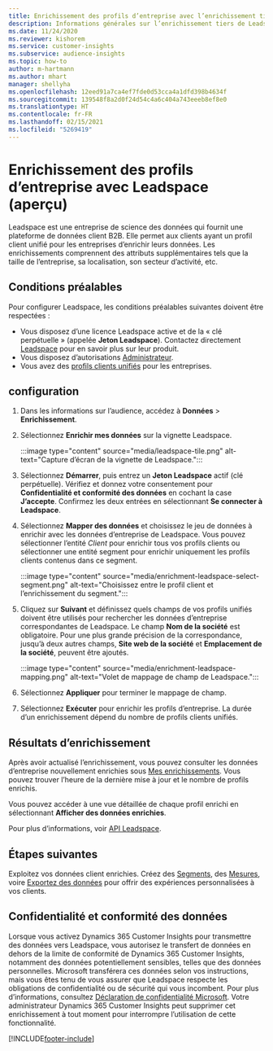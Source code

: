 ```yaml
---
title: Enrichissement des profils d’entreprise avec l’enrichissement tiers de Leadspace
description: Informations générales sur l’enrichissement tiers de Leadspace.
ms.date: 11/24/2020
ms.reviewer: kishorem
ms.service: customer-insights
ms.subservice: audience-insights
ms.topic: how-to
author: m-hartmann
ms.author: mhart
manager: shellyha
ms.openlocfilehash: 12eed91a7ca4ef7fde0d53cca4a1dfd398b4634f
ms.sourcegitcommit: 139548f8a2d0f24d54c4a6c404a743eeeb8ef8e0
ms.translationtype: HT
ms.contentlocale: fr-FR
ms.lasthandoff: 02/15/2021
ms.locfileid: "5269419"
---
```

# <a name="enrichment-of-company-profiles-with-leadspace-preview"></a>Enrichissement des profils d’entreprise avec Leadspace (aperçu)

Leadspace est une entreprise de science des données qui fournit une plateforme de données client B2B. Elle permet aux clients ayant un profil client unifié pour les entreprises d’enrichir leurs données. Les enrichissements comprennent des attributs supplémentaires tels que la taille de l’entreprise, sa localisation, son secteur d’activité, etc.

## <a name="prerequisites"></a>Conditions préalables

Pour configurer Leadspace, les conditions préalables suivantes doivent être respectées :

- Vous disposez d’une licence Leadspace active et de la « clé perpétuelle » (appelée **Jeton Leadspace**). Contactez directement [Leadspace](https://www.leadspace.com/products/leadspace-on-demand/) pour en savoir plus sur leur produit.
- Vous disposez d’autorisations [Administrateur](permissions.md#administrator).
- Vous avez des [profils clients unifiés](customer-profiles.md) pour les entreprises.

## <a name="configuration"></a>configuration

1. Dans les informations sur l’audience, accédez à **Données** > **Enrichissement**.

1. Sélectionnez **Enrichir mes données** sur la vignette Leadspace.

   :::image type="content" source="media/leadspace-tile.png" alt-text="Capture d’écran de la vignette de Leadspace.":::

1. Sélectionnez **Démarrer**, puis entrez un **Jeton Leadspace** actif (clé perpétuelle). Vérifiez et donnez votre consentement pour **Confidentialité et conformité des données** en cochant la case **J’accepte**. Confirmez les deux entrées en sélectionnant **Se connecter à Leadspace**.

1. Sélectionnez **Mapper des données** et choisissez le jeu de données à enrichir avec les données d’entreprise de Leadspace. Vous pouvez sélectionner l’entité *Client* pour enrichir tous vos profils clients ou sélectionner une entité segment pour enrichir uniquement les profils clients contenus dans ce segment.

   :::image type="content" source="media/enrichment-leadspace-select-segment.png" alt-text="Choisissez entre le profil client et l’enrichissement du segment.":::

1. Cliquez sur **Suivant** et définissez quels champs de vos profils unifiés doivent être utilisés pour rechercher les données d’entreprise correspondantes de Leadspace. Le champ **Nom de la société** est obligatoire. Pour une plus grande précision de la correspondance, jusqu’à deux autres champs, **Site web de la société** et **Emplacement de la société**, peuvent être ajoutés.

   :::image type="content" source="media/enrichment-leadspace-mapping.png" alt-text="Volet de mappage de champ de Leadspace.":::
   
1. Sélectionnez **Appliquer** pour terminer le mappage de champ.

1. Sélectionnez **Exécuter** pour enrichir les profils d’entreprise. La durée d’un enrichissement dépend du nombre de profils clients unifiés.

## <a name="enrichment-results"></a>Résultats d’enrichissement

Après avoir actualisé l’enrichissement, vous pouvez consulter les données d’entreprise nouvellement enrichies sous [Mes enrichissements](enrichment-hub.md). Vous pouvez trouver l’heure de la dernière mise à jour et le nombre de profils enrichis.

Vous pouvez accéder à une vue détaillée de chaque profil enrichi en sélectionnant **Afficher des données enrichies**.

Pour plus d’informations, voir [API Leadspace](https://support.leadspace.com/hc/en-us/sections/201997649-API).

## <a name="next-steps"></a>Étapes suivantes

Exploitez vos données client enrichies. Créez des [Segments](segments.md), des [Mesures](measures.md), voire [Exportez des données](export-destinations.md) pour offrir des expériences personnalisées à vos clients.

## <a name="data-privacy-and-compliance"></a>Confidentialité et conformité des données

Lorsque vous activez Dynamics 365 Customer Insights pour transmettre des données vers Leadspace, vous autorisez le transfert de données en dehors de la limite de conformité de Dynamics 365 Customer Insights, notamment des données potentiellement sensibles, telles que des données personnelles. Microsoft transférera ces données selon vos instructions, mais vous êtes tenu de vous assurer que Leadspace respecte les obligations de confidentialité ou de sécurité qui vous incombent. Pour plus d’informations, consultez [Déclaration de confidentialité Microsoft](https://go.microsoft.com/fwlink/?linkid=396732).
Votre administrateur Dynamics 365 Customer Insights peut supprimer cet enrichissement à tout moment pour interrompre l’utilisation de cette fonctionnalité.


[!INCLUDE[footer-include](../includes/footer-banner.md)]